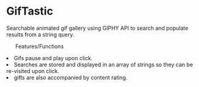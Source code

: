 # GifTastic
Searchable animated gif gallery using GIPHY API to search and populate results from a string query.

<ul>Features/Functions</ul>
<li>Gifs pause and play upon click.</li>
<li>Searches are stored and displayed in an array of strings so they can be re-visited upon click.</li>
<li>gifts are also accompanied by content rating.</li>
